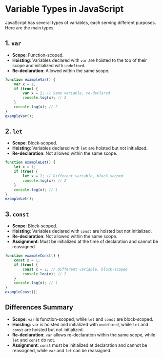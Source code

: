 # Variable Types in JavaScript

JavaScript has several types of variables, each serving different purposes. Here are the main types:

## 1. `var`
- **Scope**: Function-scoped.
- **Hoisting**: Variables declared with `var` are hoisted to the top of their scope and initialized with `undefined`.
- **Re-declaration**: Allowed within the same scope.

```javascript
function exampleVar() {
    var x = 1;
    if (true) {
        var x = 2; // Same variable, re-declared
        console.log(x); // 2
    }
    console.log(x); // 2
}
exampleVar();
```

## 2. `let`
- **Scope**: Block-scoped.
- **Hoisting**: Variables declared with `let` are hoisted but not initialized.
- **Re-declaration**: Not allowed within the same scope.

```javascript
function exampleLet() {
    let x = 1;
    if (true) {
        let x = 2; // Different variable, block-scoped
        console.log(x); // 2
    }
    console.log(x); // 1
}
exampleLet();
```

## 3. `const`
- **Scope**: Block-scoped.
- **Hoisting**: Variables declared with `const` are hoisted but not initialized.
- **Re-declaration**: Not allowed within the same scope.
- **Assignment**: Must be initialized at the time of declaration and cannot be reassigned.

```javascript
function exampleConst() {
    const x = 1;
    if (true) {
        const x = 2; // Different variable, block-scoped
        console.log(x); // 2
    }
    console.log(x); // 1
}
exampleConst();
```

## Differences Summary
- **Scope**: `var` is function-scoped, while `let` and `const` are block-scoped.
- **Hoisting**: `var` is hoisted and initialized with `undefined`, while `let` and `const` are hoisted but not initialized.
- **Re-declaration**: `var` allows re-declaration within the same scope, while `let` and `const` do not.
- **Assignment**: `const` must be initialized at declaration and cannot be reassigned, while `var` and `let` can be reassigned.